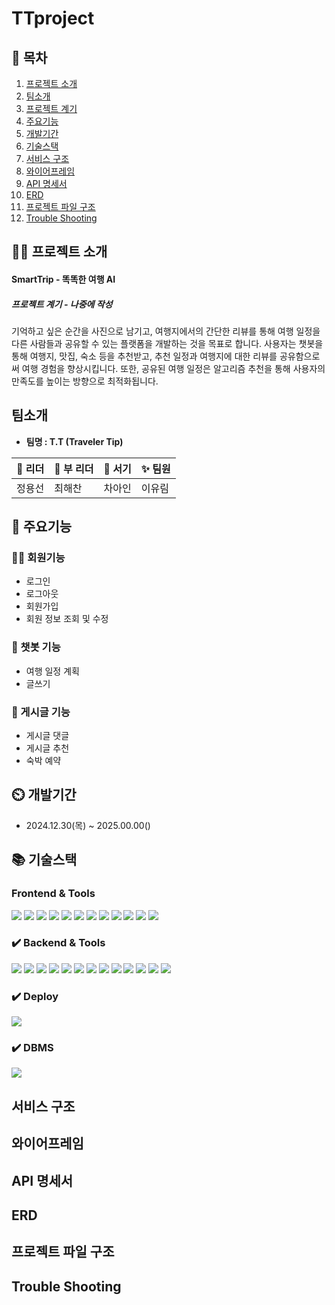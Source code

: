 # TTproject

## 📖 목차
1. [프로젝트 소개](#프로젝트-소개)
2. [팀소개](#팀소개)
3. [프로젝트 계기](#프로젝트-계기)
4. [주요기능](#주요기능)
5. [개발기간](#개발기간)
6. [기술스택](#기술스택)
7. [서비스 구조](#서비스-구조)
8. [와이어프레임](#와이어프레임)
9. [API 명세서](#API-명세서)
10. [ERD](#ERD)
11. [프로젝트 파일 구조](#프로젝트-파일-구조)
12. [Trouble Shooting](#trouble-shooting)
    
## 👨‍🏫 프로젝트 소개
#### SmartTrip - 똑똑한 여행 AI
##### 프로젝트 계기 - 나중에 작성
기억하고 싶은 순간을 사진으로 남기고, 여행지에서의 간단한 리뷰를 통해 여행 일정을 다른 사람들과 공유할 수 있는 플랫폼을 개발하는 것을 목표로 합니다.
사용자는 챗봇을 통해 여행지, 맛집, 숙소 등을 추천받고, 추천 일정과 여행지에 대한 리뷰를 공유함으로써 여행 경험을 향상시킵니다.
또한, 공유된 여행 일정은 알고리즘 추천을 통해 사용자의 만족도를 높이는 방향으로 최적화됩니다.

## 팀소개
- **팀명 : T.T (Traveler Tip)**

| 👑 리더 | 👑 부 리더 | 📝 서기 | ✨ 팀원 |
| --- | --- | --- | --- |
| 정용선 | 최해찬 | 차아인 | 이유림 |




## 💜 주요기능
### 🧑‍💻 회원기능
- 로그인
- 로그아웃
- 회원가입
- 회원 정보 조회 및 수정

### 🚙 챗봇 기능
- 여행 일정 계획
- 글쓰기

### 📝 게시글 기능
- 게시글 댓글
- 게시글 추천
- 숙박 예약

## ⏲️ 개발기간
- 2024.12.30(목) ~ 2025.00.00()

## 📚️ 기술스택



### Frontend & Tools
<img src="https://img.shields.io/badge/Python-FFD43B?style=for-the-badge&logo=python&logoColor=blue">
<img src="https://img.shields.io/badge/CSS3-1572B6?style=for-the-badge&logo=css3&logoColor=white">
<img src="https://img.shields.io/badge/JavaScript-323330?style=for-the-badge&logo=javascript&logoColor=F7DF1E">
<img src="https://img.shields.io/badge/Slack-4A154B?style=for-the-badge&logo=slack&logoColor=white">
<img src="https://img.shields.io/badge/Jira-0052CC?style=for-the-badge&logo=Jira&logoColor=white">
<img src="https://img.shields.io/badge/Notion-000000?style=for-the-badge&logo=notion&logoColor=white">

<img src="https://img.shields.io/badge/Django-092E20?style=for-the-badge&logo=django&logoColor=green">
<img src="https://img.shields.io/badge/GIT-E44C30?style=for-the-badge&logo=git&logoColor=white"/>

<img src="https://img.shields.io/badge/GitHub-100000?style=for-the-badge&logo=github&logoColor=white">
<img src="https://img.shields.io/badge/Figma-F24E1E?style=for-the-badge&logo=figma&logoColor=white">

<img src="https://img.shields.io/badge/Colab-F9AB00?style=for-the-badge&logo=googlecolab&color=525252">
<img src="https://img.shields.io/badge/Visual_Studio_Code-0078D4?style=for-the-badge&logo=visual%20studio%20code&logoColor=white">


### ✔️ Backend & Tools
<img src="https://img.shields.io/badge/Python-FFD43B?style=for-the-badge&logo=python&logoColor=blue">
<img src="https://img.shields.io/badge/django%20rest-ff1709?style=for-the-badge&logo=django&logoColor=white">
<img src="https://img.shields.io/badge/Postman-FF6C37?style=for-the-badge&logo=Postman&logoColor=white">
<img src="https://img.shields.io/badge/scikit_learn-F7931E?style=for-the-badge&logo=scikit-learn&logoColor=white">
<img src="https://img.shields.io/badge/-HuggingFace-FDEE21?style=for-the-badge&logo=HuggingFace&logoColor=black">
<img src="https://img.shields.io/badge/ChatGPT-74aa9c?style=for-the-badge&logo=openai&logoColor=white">
<img src="https://img.shields.io/badge/Slack-4A154B?style=for-the-badge&logo=slack&logoColor=white"/>
<img src="https://img.shields.io/badge/Jira-0052CC?style=for-the-badge&logo=Jira&logoColor=white">
<img src="https://img.shields.io/badge/Notion-000000?style=for-the-badge&logo=notion&logoColor=white">
<img src="https://img.shields.io/badge/GitHub-100000?style=for-the-badge&logo=github&logoColor=white">

<img src="https://img.shields.io/badge/GIT-E44C30?style=for-the-badge&logo=git&logoColor=white">


<img src="https://img.shields.io/badge/Colab-F9AB00?style=for-the-badge&logo=googlecolab&color=525252"/>
<img src="https://img.shields.io/badge/Visual_Studio_Code-0078D4?style=for-the-badge&logo=visual%20studio%20code&logoColor=white">


### ✔️ Deploy
<img src="https://img.shields.io/badge/Amazon_AWS-FF9900?style=for-the-badge&logo=amazonaws&logoColor=white">


### ✔️  DBMS
<img src="https://img.shields.io/badge/MySQL-005C84?style=for-the-badge&logo=mysql&logoColor=white">


## 서비스 구조





## 와이어프레임



## API 명세서


## ERD


## 프로젝트 파일 구조




## Trouble Shooting